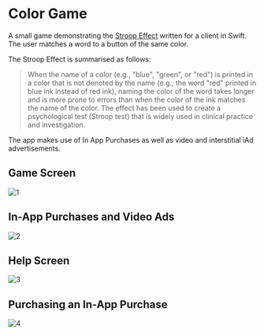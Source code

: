 # Color Game
A small game demonstrating the [Stroop Effect](https://en.wikipedia.org/wiki/Stroop_effect) written for a client in Swift. The user matches a word to a button of the same color. 

The Stroop Effect is summarised as follows: 
> When the name of a color (e.g., "blue", "green", or "red") is printed in a color that is not denoted by the name (e.g., the word "red" printed in blue ink instead of red ink), naming the color of the word takes longer and is more prone to errors than when the color of the ink matches the name of the color. The effect has been used to create a psychological test (Stroop test) that is widely used in clinical practice and investigation.

The app makes use of In App Purchases as well as video and interstitial iAd advertisements.

## Game Screen

![1](https://cloud.githubusercontent.com/assets/10298140/17519287/8d6f5968-5e4b-11e6-93bc-ccb6c2b11a11.png)

## In-App Purchases and Video Ads

![2](https://cloud.githubusercontent.com/assets/10298140/17519288/8d73082e-5e4b-11e6-8692-bc4d1bd661b9.png)

## Help Screen

![3](https://cloud.githubusercontent.com/assets/10298140/17519285/8d65655c-5e4b-11e6-9baf-cbf0df7a6600.png)

## Purchasing an In-App Purchase

![4](https://cloud.githubusercontent.com/assets/10298140/17519286/8d684790-5e4b-11e6-8d0f-ab1da7365321.png)
